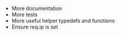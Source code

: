 + More documentation
+ More tests
+ More useful helper typedefs and functions
+ Ensure req.ip is set